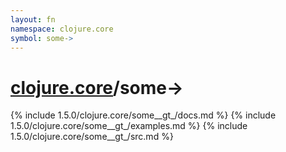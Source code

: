 ```yaml
---
layout: fn
namespace: clojure.core
symbol: some->
---
```


# [clojure.core](../)/some->

{% include 1.5.0/clojure.core/some__gt_/docs.md %}
{% include 1.5.0/clojure.core/some__gt_/examples.md %}
{% include 1.5.0/clojure.core/some__gt_/src.md %}

